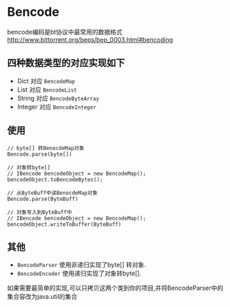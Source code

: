 Bencode 
=
bencode编码是bt协议中最常用的数据格式  
http://www.bittorrent.org/beps/bep_0003.html#bencoding


## 四种数据类型的对应实现如下  
- Dict 对应 ```BencodeMap```
- List 对应 ```BencodeList```
- String 对应 ```BencodeByteArray```  
- Integer 对应 ```BencodeInteger```  

    
## 使用
```$xslt
// byte[] 转BenocdeMap对象 
Bencode.parse(byte[])
```
```
// 对象转byte[]
// IBencode bencodeObject = new BencodeMap();
bencodeObject.toBencodeBytes();
```
```
// 从ByteBuff中读BenocdeMap对象
Bencode.parse(ByteBuff)
```
```
// 对象写入到ByteBuff中
// IBencode bencodeObject = new BencodeMap();
bencodeObject.writeToBuffer(ByteBuff)
```
## 其他
- ```BencodeParser``` 使用非递归实现了byte[] 转对象.  
- ```BencodeEncoder``` 使用递归实现了对象转byte[].  

如果需要最简单的实现,可以只拷贝这两个类到你的项目,并将BencodeParser中的集合容改为java.util的集合
